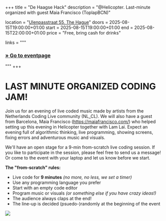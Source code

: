 +++
title       = "De Haagse Hack"
description = "@Helicopter. Last-minute organized with guest Maia Francisco (ToplapBCN)"

location    = "[Ulenpasstraat 55, The Hague](https://www.openstreetmap.org/?#map=19/52.049594/4.305769)"
doors       = 2025-08-15T19:00:00+01:00
start       = 2025-08-15T19:00:00+01:00
end         = 2025-08-15T22:00:00+01:00
price       = "Free, bring cash for drinks"

links = """
  ### [» Go to eventpage](https://helicopter.studio/)
"""
+++

# LAST MINUTE ORGANIZED CODING JAM!

Join us for an evening of live coded music made by artists from the Netherlands Coding Live community (NL_CL). We will also have a guest from Barcelona, Maia Francisco (https://maiafrancisco.com/) who helped setting up this evening in Helicopter together with Lam Lai. Expect an evening full of algorithmic thinking, live programming, showing screens, fixing errors and adventurous music and visuals.

We'll have an open stage for a 9-min from-scratch live coding session. If you like to participate in the session, please feel free to send us a message! Or come to the event with your laptop and let us know before we start.

**The "from-scratch" rules:**

- Live code for **9 minutes** *(no more, no less, we set a timer)*
- Use any programming language you prefer
- Start with an empty code editor
- Program music or visuals *(or something else if you have crazy ideas!)*
- The audience always claps at the end!
- The line-up is decided (psuedo-)randomly at the beginning of the event

![](/photos/posters/nlcl-haagse-hack-2025.jpg)
